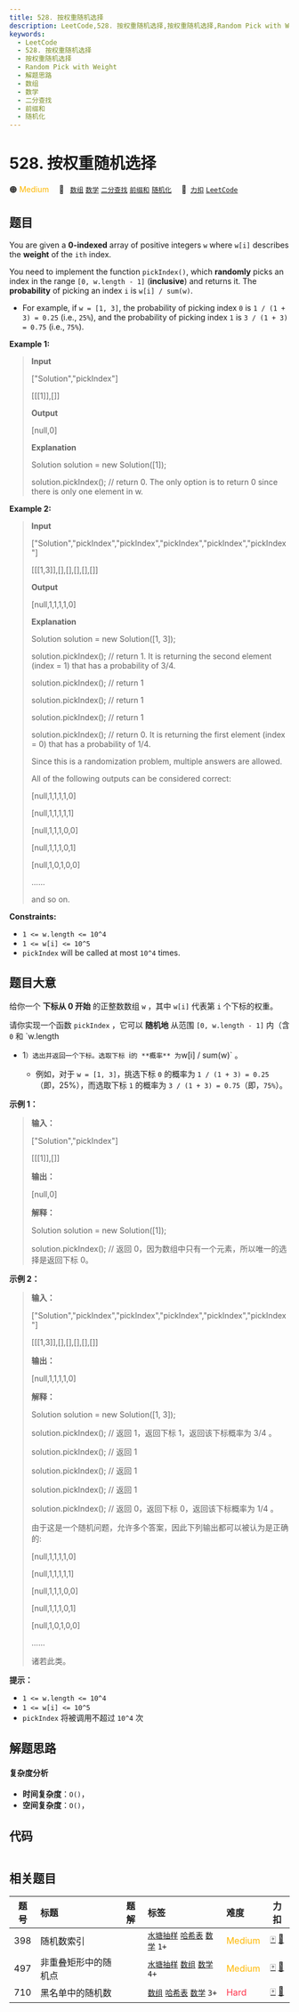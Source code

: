```yaml
---
title: 528. 按权重随机选择
description: LeetCode,528. 按权重随机选择,按权重随机选择,Random Pick with Weight,解题思路,数组,数学,二分查找,前缀和,随机化
keywords:
  - LeetCode
  - 528. 按权重随机选择
  - 按权重随机选择
  - Random Pick with Weight
  - 解题思路
  - 数组
  - 数学
  - 二分查找
  - 前缀和
  - 随机化
---
```


# 528. 按权重随机选择

🟠 <font color=#ffb800>Medium</font>&emsp; 🔖&ensp; [`数组`](/tag/array.md) [`数学`](/tag/math.md) [`二分查找`](/tag/binary-search.md) [`前缀和`](/tag/prefix-sum.md) [`随机化`](/tag/randomized.md)&emsp; 🔗&ensp;[`力扣`](https://leetcode.cn/problems/random-pick-with-weight) [`LeetCode`](https://leetcode.com/problems/random-pick-with-weight)

## 题目

You are given a **0-indexed** array of positive integers `w` where `w[i]`
describes the **weight** of the `ith` index.

You need to implement the function `pickIndex()`, which **randomly** picks an
index in the range `[0, w.length - 1]` (**inclusive**) and returns it. The
**probability** of picking an index `i` is `w[i] / sum(w)`.

  * For example, if `w = [1, 3]`, the probability of picking index `0` is `1 / (1 + 3) = 0.25` (i.e., `25%`), and the probability of picking index `1` is `3 / (1 + 3) = 0.75` (i.e., `75%`).



**Example 1:**

> 
> 
> 
> 
> 
> **Input**
> 
> ["Solution","pickIndex"]
> 
> [[[1]],[]]
> 
> **Output**
> 
> [null,0]
> 
> 
> 
> **Explanation**
> 
> Solution solution = new Solution([1]);
> 
> solution.pickIndex(); // return 0. The only option is to return 0 since there is only one element in w.

**Example 2:**

> 
> 
> 
> 
> 
> **Input**
> 
> ["Solution","pickIndex","pickIndex","pickIndex","pickIndex","pickIndex"]
> 
> [[[1,3]],[],[],[],[],[]]
> 
> **Output**
> 
> [null,1,1,1,1,0]
> 
> 
> 
> **Explanation**
> 
> Solution solution = new Solution([1, 3]);
> 
> solution.pickIndex(); // return 1. It is returning the second element (index = 1) that has a probability of 3/4.
> 
> solution.pickIndex(); // return 1
> 
> solution.pickIndex(); // return 1
> 
> solution.pickIndex(); // return 1
> 
> solution.pickIndex(); // return 0. It is returning the first element (index = 0) that has a probability of 1/4.
> 
> 
> 
> Since this is a randomization problem, multiple answers are allowed.
> 
> All of the following outputs can be considered correct:
> 
> [null,1,1,1,1,0]
> 
> [null,1,1,1,1,1]
> 
> [null,1,1,1,0,0]
> 
> [null,1,1,1,0,1]
> 
> [null,1,0,1,0,0]
> 
> ......
> 
> and so on.

**Constraints:**

  * `1 <= w.length <= 10^4`
  * `1 <= w[i] <= 10^5`
  * `pickIndex` will be called at most `10^4` times.


## 题目大意

给你一个 **下标从 0 开始** 的正整数数组 `w` ，其中 `w[i]` 代表第 `i` 个下标的权重。

请你实现一个函数 `pickIndex` ，它可以 **随机地** 从范围 `[0, w.length - 1]` 内（含 `0` 和 `w.length
- 1`）选出并返回一个下标。选取下标 `i` 的 **概率** 为 `w[i] / sum(w)` 。

  * 例如，对于 `w = [1, 3]`，挑选下标 `0` 的概率为 `1 / (1 + 3) = 0.25` （即，25%），而选取下标 `1` 的概率为 `3 / (1 + 3) = 0.75`（即，`75%`）。



**示例 1：**

> 
> 
> 
> 
> 
> **输入：**
> 
> ["Solution","pickIndex"]
> 
> [[[1]],[]]
> 
> **输出：**
> 
> [null,0]
> 
> **解释：**
> 
> Solution solution = new Solution([1]);
> 
> solution.pickIndex(); // 返回 0，因为数组中只有一个元素，所以唯一的选择是返回下标 0。

**示例 2：**

> 
> 
> 
> 
> 
> **输入：**
> 
> ["Solution","pickIndex","pickIndex","pickIndex","pickIndex","pickIndex"]
> 
> [[[1,3]],[],[],[],[],[]]
> 
> **输出：**
> 
> [null,1,1,1,1,0]
> 
> **解释：**
> 
> Solution solution = new Solution([1, 3]);
> 
> solution.pickIndex(); // 返回 1，返回下标 1，返回该下标概率为 3/4 。
> 
> solution.pickIndex(); // 返回 1
> 
> solution.pickIndex(); // 返回 1
> 
> solution.pickIndex(); // 返回 1
> 
> solution.pickIndex(); // 返回 0，返回下标 0，返回该下标概率为 1/4 。
> 
> 
> 
> 由于这是一个随机问题，允许多个答案，因此下列输出都可以被认为是正确的:
> 
> [null,1,1,1,1,0]
> 
> [null,1,1,1,1,1]
> 
> [null,1,1,1,0,0]
> 
> [null,1,1,1,0,1]
> 
> [null,1,0,1,0,0]
> 
> ......
> 
> 诸若此类。
> 
> 



**提示：**

  * `1 <= w.length <= 10^4`
  * `1 <= w[i] <= 10^5`
  * `pickIndex` 将被调用不超过 `10^4` 次


## 解题思路

#### 复杂度分析

- **时间复杂度**：`O()`，
- **空间复杂度**：`O()`，

## 代码

```javascript

```

## 相关题目

<!-- prettier-ignore -->
| 题号 | 标题 | 题解 | 标签 | 难度 | 力扣 |
| :------: | :------ | :------: | :------ | :------ | :------: |
| 398 | 随机数索引 |  |  [`水塘抽样`](/tag/reservoir-sampling.md) [`哈希表`](/tag/hash-table.md) [`数学`](/tag/math.md) `1+` | <font color=#ffb800>Medium</font> | [🀄️](https://leetcode.cn/problems/random-pick-index) [🔗](https://leetcode.com/problems/random-pick-index) |
| 497 | 非重叠矩形中的随机点 |  |  [`水塘抽样`](/tag/reservoir-sampling.md) [`数组`](/tag/array.md) [`数学`](/tag/math.md) `4+` | <font color=#ffb800>Medium</font> | [🀄️](https://leetcode.cn/problems/random-point-in-non-overlapping-rectangles) [🔗](https://leetcode.com/problems/random-point-in-non-overlapping-rectangles) |
| 710 | 黑名单中的随机数 |  |  [`数组`](/tag/array.md) [`哈希表`](/tag/hash-table.md) [`数学`](/tag/math.md) `3+` | <font color=#ff334b>Hard</font> | [🀄️](https://leetcode.cn/problems/random-pick-with-blacklist) [🔗](https://leetcode.com/problems/random-pick-with-blacklist) |